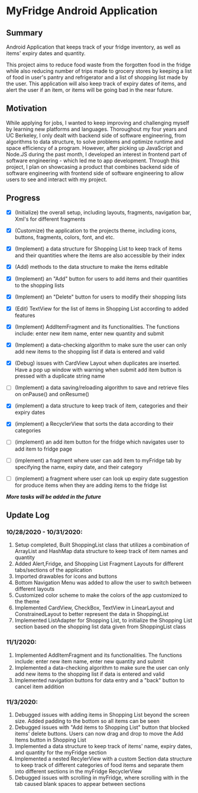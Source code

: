 # MyFridge Android Application #

## Summary ##

Android Application that keeps track of your fridge inventory, as well as items' expiry dates and quantity. 

This project aims to reduce food waste from the forgotten food in the fridge while also reducing number of trips made to grocery stores by keeping a list of food in user's pantry and refrigerator and a list of shopping list made by the user. This application will also keep track of expiry dates of items, and alert the user if an item, or items will be going bad in the near future. 

## Motivation ## 

While applying for jobs, I wanted to keep improving and challenging myself by learning new platforms and languages. Thoroughout my four years and UC Berkeley, I only dealt with backend side of software engineering, from algorithms to data structure, to solve problems and optimize runtime and space efficiency of a program. However, after picking up JavaScript and Node.JS during the past month, I developed an interest in frontend part of software engineering - which led me to app development. Through this project, I plan on showcasing a product that combines backend side of software engineering with frontend side of software engineering to allow users to see and interact with my project.

## Progress ##

- [x] (Initialize) the overall setup, including layouts, fragments, navigation bar, Xml's for different fragments
- [x] (Customize) the application to the projects theme, including icons, buttons, fragments, colors, font, and etc. 
- [x] (Implement) a data structure for Shopping List to keep track of items and their quantities where the items are also accessible by their index
 - [x] (Add) methods to the data structure to make the items editable 
- [x] (Implement) an "Add" button for users to add items and their quantities to the shopping lists
- [x] (Implement) an "Delete" button for users to modify their shopping lists
 - [x] (Edit) TextView for the list of items in Shopping List according to added features
- [x] (Implement) AddItemFragment and its functionalities. The functions include: enter new item name, enter new quantity and submit
 - [x] (Implement) a data-checking algorithm to make sure the user can only add new items to the shopping list if data is entered and valid
 - [x] (Debug) issues with CardView Layout when duplicates are inserted. Have a pop up window with warning when submit add item button is pressed with a duplicate string name
 - [ ] (Implement) a data saving/reloading algorithm to save and retrieve files on onPause() and onResume()
 - [x] (implement) a data structure to keep track of item, categories and their expiry dates
 - [x] (implement) a RecyclerView that sorts the data according to their categories
 - [ ] (implement) an add item button for the fridge which navigates user to add item to fridge page
 - [ ] (implement) a fragment where user can add item to myFridge tab by specifying the name, expiry date, and their category
  - [ ] (implement) a fragment where user can look up expiry date suggestion for produce items when they are adding items to the fridge list
 
 
 ***More tasks will be added in the future***


## Update Log ##
### 10/28/2020 - 10/31/2020: ###
1. Setup completed, Built ShoppingList class that utilizes a combination of ArrayList and HashMap data structure to keep track of item names and quantity
2. Added Alert,Fridge, and Shopping List Fragment Layouts for different tabs/sections of the application
3. Imported drawables for icons and buttons
4. Bottom Navigation Menu was added to allow the user to switch between different layouts
5. Customized color scheme to make the colors of the app customized to the theme
6. Implemented CardView, CheckBox, TextView in LinearLayout and ConstrainedLayout to better represent the data in ShoppingList
7. Implemented ListAdapter for Shopping List, to initialize the Shopping List section based on the shopping list data given from ShoppingList class

### 11/1/2020: ###

1. Implemented AddItemFragment and its functionalities. The functions include: enter new item name, enter new quantity and submit
2. Implemented a data-checking algorithm to make sure the user can only add new items to the shopping list if data is entered and valid
3. Implemented navigation buttons for data entry and a "back" button to cancel item addition

### 11/3/2020: ###

1. Debugged issues with adding items in Shopping List beyond the screen size. Added padding to the bottom so all items can be seen
2. Debugged issues with "Add items to Shopping List" button that blocked items' delete buttons. Users can now drag and drop to move the Add Items button in Shopping List
3. Implemented a data structure to keep track of items' name, expiry dates, and quantity for the myFridge section
4. Implemented a nested RecylerView with a custom Section data structure to keep track of different categories of food items and separate them into different sections in the myFridge RecyclerView
5. Debugged issues with scrolling in myFridge, where scrolling with in the tab caused blank spaces to appear between sections 

